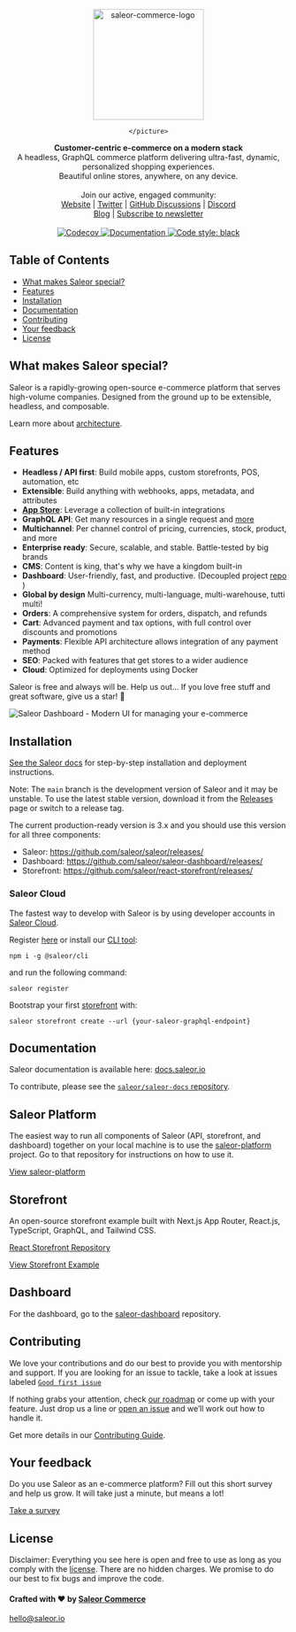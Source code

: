 <div align="center" width="100px">
    <picture>
      <source media="(prefers-color-scheme: dark)" srcset="https://user-images.githubusercontent.com/4006792/214640818-fd4de9e6-bdee-47f0-ae66-e69ee9ec84bb.png">
      <source media="(prefers-color-scheme: light)" srcset="https://user-images.githubusercontent.com/4006792/214636328-8e4f83e8-66cb-4114-a3d8-473eb908b9c3.png">
      <img width="200" alt="saleor-commerce-logo" src="https://user-images.githubusercontent.com/4006792/214636328-8e4f83e8-66cb-4114-a3d8-473eb908b9c3.png">
   
    </picture>
   </div>
   
   <div align="center">
     <strong>Customer-centric e-commerce on a modern stack</strong>
   </div>
   
   <div align="center">
     A headless, GraphQL commerce platform delivering ultra-fast, dynamic, personalized shopping experiences.<br/>Beautiful online stores, anywhere, on any device.
   </div>
   
   <br>
   
   <div align="center">
     Join our active, engaged community: <br>
     <a href="https://saleor.io/">Website</a>
     <span> | </span>
     <a href="https://twitter.com/getsaleor">Twitter</a>
     <span> | </span>
     <a href="https://github.com/saleor/saleor/discussions">GitHub Discussions</a>
     <span> | </span>
     <a href="https://discord.gg/H52JTZAtSH">Discord</a>
   </div>
   
   <div align="center">
      <a href="https://saleor.io/blog/">Blog</a>
     <span> | </span>
     <a href="https://saleor.typeform.com/to/JTJK0Nou">Subscribe to newsletter</a>
   </div>
   
   <br>
   
   <div align="center">
     <a href="http://codecov.io/github/saleor/saleor?branch=master">
       <img src="http://codecov.io/github/saleor/saleor/coverage.svg?branch=master" alt="Codecov" />
     </a>
     <a href="https://docs.saleor.io/">
       <img src="https://img.shields.io/badge/docs-docs.saleor.io-brightgreen.svg" alt="Documentation" />
     </a>
     <a href="https://github.com/python/black">
       <img src="https://img.shields.io/badge/code%20style-black-000000.svg" alt="Code style: black">
     </a>
   </div>
   
   ## Table of Contents
   
   - [What makes Saleor special?](#what-makes-saleor-special)
   - [Features](#features)
   - [Installation](#installation)
   - [Documentation](#documentation)
   - [Contributing](#contributing)
   - [Your feedback](#your-feedback)
   - [License](#license)
   
   ## What makes Saleor special?
   
   Saleor is a rapidly-growing open-source e-commerce platform that serves high-volume companies. Designed from the ground up to be extensible, headless, and composable.
   
   Learn more about [architecture](https://docs.saleor.io/docs/3.x/overview/architecture).
   
   ## Features
   
   - **Headless / API first**: Build mobile apps, custom storefronts, POS, automation, etc
   - **Extensible**: Build anything with webhooks, apps, metadata, and attributes
   - [**App Store**](https://github.com/saleor/apps): Leverage a collection of built-in integrations
   - **GraphQL API**: Get many resources in a single request and [more](https://graphql.org/)
   - **Multichannel**: Per channel control of pricing, currencies, stock, product, and more
   - **Enterprise ready**: Secure, scalable, and stable. Battle-tested by big brands
   - **CMS**: Content is king, that's why we have a kingdom built-in
   - **Dashboard**: User-friendly, fast, and productive. (Decoupled project [repo](https://github.com/saleor/saleor-dashboard) )
   - **Global by design** Multi-currency, multi-language, multi-warehouse, tutti multi!
   - **Orders**: A comprehensive system for orders, dispatch, and refunds
   - **Cart**: Advanced payment and tax options, with full control over discounts and promotions
   - **Payments**: Flexible API architecture allows integration of any payment method
   - **SEO**: Packed with features that get stores to a wider audience
   - **Cloud**: Optimized for deployments using Docker
   
   Saleor is free and always will be.
   Help us out… If you love free stuff and great software, give us a star! 🌟
   
   ![Saleor Dashboard - Modern UI for managing your e-commerce](https://user-images.githubusercontent.com/9268745/224249510-d3c7658e-6d5c-42c5-b4fb-93eaf65a5335.png)
   
   ## Installation
   
   [See the Saleor docs](https://docs.saleor.io/docs/3.x/developer/installation) for step-by-step installation and deployment instructions.
   
   Note:
   The `main` branch is the development version of Saleor and it may be unstable. To use the latest stable version, download it from the [Releases](https://github.com/saleor/saleor/releases/) page or switch to a release tag.
   
   The current production-ready version is 3.x and you should use this version for all three components:
   
   - Saleor: https://github.com/saleor/saleor/releases/
   - Dashboard: https://github.com/saleor/saleor-dashboard/releases/
   - Storefront: https://github.com/saleor/react-storefront/releases/
   
   ### Saleor Cloud
   The fastest way to develop with Saleor is by using developer accounts in [Saleor Cloud](https://cloud.saleor.io).
   
   Register [here](https://cloud.saleor.io/register) or install our [CLI tool](https://github.com/saleor/saleor-cli):
   
   `npm i -g @saleor/cli`
   
   and run the following command:
   
   `saleor register`
   
   Bootstrap your first [storefront](https://github.com/saleor/react-storefront) with:
   
   `saleor storefront create --url {your-saleor-graphql-endpoint}`
   
   ## Documentation
   
   Saleor documentation is available here: [docs.saleor.io](https://docs.saleor.io)
   
   To contribute, please see the [`saleor/saleor-docs` repository](https://github.com/saleor/saleor-docs/).
   
   ## Saleor Platform
   
   The easiest way to run all components of Saleor (API, storefront, and dashboard) together on your local machine is to use the [saleor-platform](https://github.com/saleor/saleor-platform) project. Go to that repository for instructions on how to use it.
   
   [View saleor-platform](https://github.com/saleor/saleor-platform)
   
   ## Storefront
   
   An open-source storefront example built with Next.js App Router, React.js, TypeScript, GraphQL, and Tailwind CSS.
   
   [React Storefront Repository](https://github.com/saleor/storefront)
   
   [View Storefront Example](https://storefront.saleor.io/)
   
   ## Dashboard
   
   For the dashboard, go to the [saleor-dashboard](https://github.com/saleor/saleor-dashboard) repository.
   
   ## Contributing
   
   We love your contributions and do our best to provide you with mentorship and support. If you are looking for an issue to tackle, take a look at issues labeled [`Good first issue`](https://github.com/saleor/saleor/issues?q=is%3Aopen+is%3Aissue+label%3A%22good+first+issue%22+)
   
   If nothing grabs your attention, check [our roadmap](https://github.com/orgs/saleor/projects/3/views/4) or come up with your feature. Just drop us a line or [open an issue](https://github.com/saleor/saleor/issues/new) and we’ll work out how to handle it.
   
   Get more details in our [Contributing Guide](https://docs.saleor.io/docs/developer/community/contributing).
   
   ## Your feedback
   
   Do you use Saleor as an e-commerce platform?
   Fill out this short survey and help us grow. It will take just a minute, but means a lot!
   
   [Take a survey](https://mirumee.typeform.com/to/sOIJbJ)
   
   ## License
   
   Disclaimer: Everything you see here is open and free to use as long as you comply with the [license](https://github.com/saleor/saleor/blob/master/LICENSE). There are no hidden charges. We promise to do our best to fix bugs and improve the code.
   
   #### Crafted with ❤️ by [Saleor Commerce](https://saleor.io)
   
   hello@saleor.io
